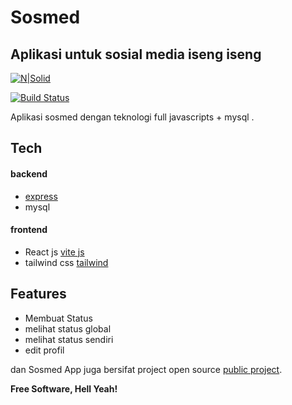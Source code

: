 # Sosmed
## Aplikasi untuk sosial media iseng iseng

[![N|Solid](https://cldup.com/dTxpPi9lDf.thumb.png)](https://nodesource.com/products/nsolid)

[![Build Status](https://travis-ci.org/joemccann/dillinger.svg?branch=master)](https://travis-ci.org/joemccann/dillinger)

Aplikasi sosmed  dengan teknologi full javascripts + mysql .

## Tech
#### backend
- [express] 
- mysql
#### frontend
- React js [vite js]
- tailwind css [tailwind]


 
## Features

- Membuat Status 
- melihat status global 
- melihat status sendiri
- edit profil 



dan Sosmed App juga bersifat project open source [public project].




**Free Software, Hell Yeah!**

[//]: # (These are reference links used in the body of this note and get stripped out when the markdown processor does its job. There is no need to format nicely because it shouldn't be seen. Thanks SO - http://stackoverflow.com/questions/4823468/store-comments-in-markdown-syntax)

  
   [express]: <https://expressjs.com/>
   [vite js]: <https://vitejs.dev/>
   [public project]: <https://github.com/juanPWT/sosmed>
   [tailwind]: <https://tailwindcss.com/>
  
  


